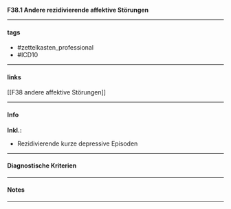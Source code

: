__F38.1 Andere rezidivierende affektive Störungen__

___________________________________________
#### tags

- #zettelkasten_professional
- #ICD10 
___________________________________________
#### links

[[F38 andere affektive Störungen]]

___________________________________________
#### Info
**Inkl.:**
- Rezidivierende kurze depressive Episoden
___________________________________________
#### Diagnostische Kriterien

___________________________________________
#### Notes

___________________________________________

